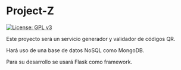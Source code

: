 # Project-Z


[![License: GPL v3](https://img.shields.io/badge/License-GPL%20v3-blue.svg)](https://www.gnu.org/licenses/gpl-3.0) 


Este proyecto será un servicio generador y validador de códigos QR.


Hará uso de una base de datos NoSQL como MongoDB.


Para su desarrollo se usará Flask como framework.
